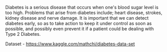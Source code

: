 Diabetes is a serious disease that occurs when one's blood sugar level is too high. Problems that arise from diabetes include; heart disease, strokes, kidney disease and nerve damage. It is important that we can detect diabetes early, so as to take action to keep it under control as soon as possible, and possibly even prevent it if a patient could be dealing with Type 2 Diabetes.

Dataset - https://www.kaggle.com/mathchi/diabetes-data-set
